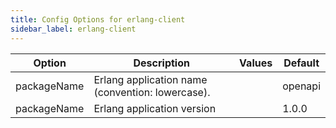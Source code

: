 ```yaml
---
title: Config Options for erlang-client
sidebar_label: erlang-client
---
```


| Option | Description | Values | Default |
| ------ | ----------- | ------ | ------- |
|packageName|Erlang application name (convention: lowercase).| |openapi|
|packageName|Erlang application version| |1.0.0|
